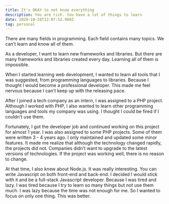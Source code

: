 ```yaml
---
title: It's OKAY to not know everything
description: You are rich. You have a lot of things to learn
date: 2020-10-28T12:07:52.980Z
tag: personal
---
```

There are many fields in programming. Each field contains many topics. We can't learn and know all of them. 

As a developer, I want to learn new frameworks and libraries. But there are many frameworks and libraries created every day. Learning all of them is impossible.

When I started learning web development, I wanted to learn all tools that I was suggested, from programming languages to libraries. Because I thought I would become a professional developer. This made me feel nervous because I can't keep up with the releasing pace. 

After I joined a tech company as an intern, I was assigned to a PHP project. Although I worked with PHP, I also wanted to learn other programming languages and tools my company was using. I thought I could be fired if I couldn't use them. 

Fortunately, I got the developer job and continued working on this project for almost 1 year. I was also assigned to some PHP projects. Some of them were written 3 - 4 years ago. I only maintained and updated some minor features. It made me realize that although the technology changed rapidly, the projects did not. Companies didn't want to upgrade to the latest versions of technologies. If the project was working well, there is no reason to change.

At that time, I also knew about Node.js. It was really interesting. You can write Javascript on both front-end and back-end. I decided I would stick with it and be a full-stack Javascript developer. Because I was tired and lazy. I was tired because I try to learn so many things but not use them much. I was lazy because the time was not enough for me. So I wanted to focus on only one thing. This was better.